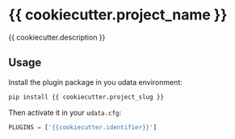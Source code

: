 # {{ cookiecutter.project_name }}

{{ cookiecutter.description }}

## Usage

Install the plugin package in you udata environment:

```bash
pip install {{ cookiecutter.project_slug }}
```

Then activate it in your `udata.cfg`:

```python
PLUGINS = ['{{cookiecutter.identifier}}']
```
